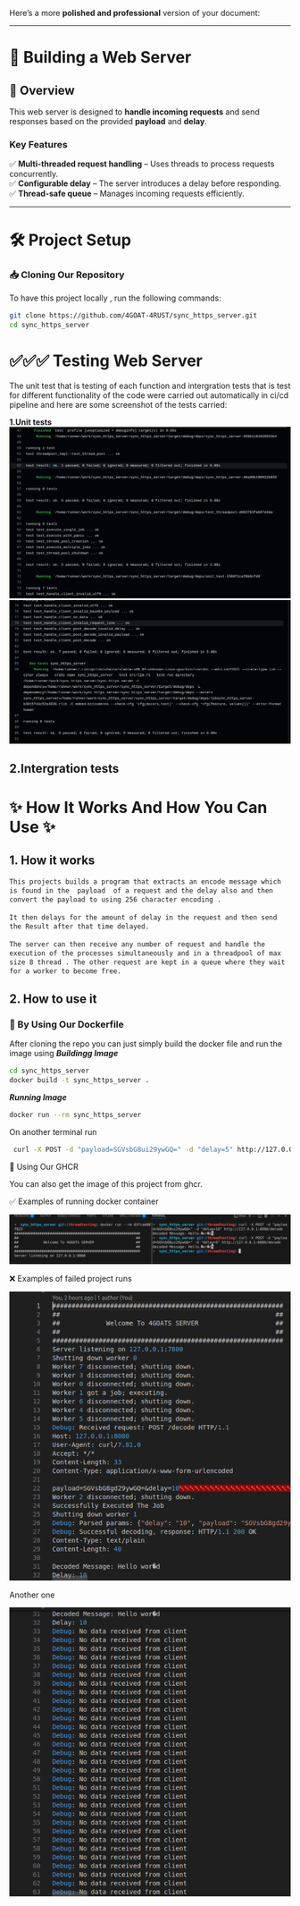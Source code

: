 Here’s a more **polished and professional** version of your document:  

---

# 🚀 **Building a Web Server**  

## **📌 Overview**  
This web server is designed to **handle incoming requests** and send responses based on the provided **payload** and **delay**.  

### **Key Features**  
✅ **Multi-threaded request handling** – Uses threads to process requests concurrently.  
✅ **Configurable delay** – The server introduces a delay before responding.  
✅ **Thread-safe queue** – Manages incoming requests efficiently.  

---

# 🛠️ **Project Setup**  

### **📥 Cloning Our Repository**  
To have this project locally , run the following commands:  
```sh
git clone https://github.com/4GOAT-4RUST/sync_https_server.git
cd sync_https_server
```

# ✅✅✅  Testing  Web Server 

The unit test that is testing of each function and intergration tests that is test for different functionality of the code were carried out automatically in ci/cd pipeline and here are some screenshot of the tests carried:
 
**1.Unit tests**
![Test](/src/image1.png)
![Test](/src/image2.png)

**2.Intergration tests**
---

# ✨ How It Works And How You Can Use ✨

 ## 1. How it works 

    This projects builds a program that extracts an encode message which is found in the  payload  of a request and the delay also and then convert the payload to using 256 character encoding . 
    
    It then delays for the amount of delay in the request and then send the Result after that time delayed.

    The server can then receive any number of request and handle the execution of the processes simultaneously and in a threadpool of max size 8 thread . The other request are kept in a queue where they wait for a worker to become free.  


 ## 2. How to use it 
### 📌 By Using Our Dockerfile

After cloning the repo you can just simply build the docker file and run the image using
***_Buildingg Image_*** 
```sh
cd sync_https_server
docker build -t sync_https_server .
```
***_Running Image_***
```sh
docker run --rm sync_https_server
```
On another terminal run 
```sh
 curl -X POST -d "payload=SGVsbG8ui29ywGQ=" -d "delay=5" http://127.0.0.1:8080/decode
```

📌 Using Our GHCR

You can also get the image of this project from ghcr.

✅ Examples of running docker container

![Test](./Screenshot%20from%202025-03-12%2009-19-06.png)

❌ Examples of failed project runs

![Failed](./Screenshot%20from%202025-03-12%2010-00-57.png)

Another one

![Failed](./Screenshot%20from%202025-03-12%2010-01-07.png)


